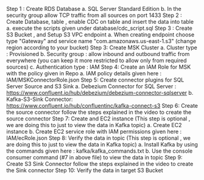 Step 1 : Create RDS Database
      a. SQL Server Standard Edition
      b. In the security group allow TCP traffic from all sources on port 1433
Step 2 : Create Database, table , enable CDC on table and insert the data into table
      a. execute the scripts given under database/cdc_script.sql
Step 3 : Create S3 Bucket , and Setup S3 VPC endpoint
      a. When creating endpoint choose type "Gateway" and service name "com.amazonaws.us-east-1.s3" (change region according to your bucket)
Step 3: Create MSK Cluster
      a. Cluster type : Provisioned
      b. Security group : allow inbound and outbound traffic from everywhere (you can keep it more restricted to allow only from required sources)
      c. Authentication type : IAM 
Step 4: Create an IAM Role for MSK with the policy given in Repo
      a. IAM policy details given here : IAM/MSKConnectorRole.json
Step 5: Create connector plugins for SQL Server Source and S3 Sink
      a. Debezium Connector for SQL Server : https://www.confluent.io/hub/debezium/debezium-connector-sqlserver
      b. Kafka-S3-Sink Connector: https://www.confluent.io/hub/confluentinc/kafka-connect-s3
Step 6: Create the source connector
      follow the steps explained in the video to create the source connector 
Step 7: Create and EC2 instance (This step is optional , we are doing this to just to view the data in Kafka topic)
      a. Create EC2 instance
      b. Create EC2 service role with IAM permissions given here : IAM/ecRole.json
Step 8: Verify the data in topic (This step is optional , we are doing this to just to view the data in Kafka topic)
      a. Install Kafka by using the commands given here : kafka/kafka_commands.txt
      b. Use the console consumer command (#7 in above file) to view the data in topic
Step 9: Create S3 Sink Connector
      follow the steps explained in the video to create the Sink connector 
Step 10: Verify the data in target S3 Bucket